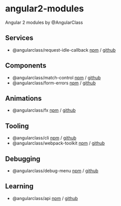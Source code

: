 # angular2-modules
Angular 2 modules by @AngularClass



## Services
* @angularclass/request-idle-callback [npm](https://www.npmjs.com/package/@angularclass/request-idle-callback) / [github](https://github.com/AngularClass/request-idle-callback)

## Components
* @angularclass/match-control [npm](https://www.npmjs.com/package/@angularclass/match-control) / [github](https://github.com/AngularClass/match-control)
* @angularclass/form-errors [npm](https://www.npmjs.com/package/@angularclass/form-errors) / [github](https://github.com/AngularClass/form-errors)


## Animations 
* @angularclass/fx [npm](https://www.npmjs.com/package/@angularclass/fx) / [github](https://github.com/AngularClass/fx)

## Tooling
* @angularclass/cli [npm](https://www.npmjs.com/package/@angularclass/cli) / [github](https://github.com/AngularClass/cli)
* @angularclass/webpack-toolkit [npm](https://www.npmjs.com/package/@angularclass/webpack-toolkit) / [github](https://github.com/AngularClass/webpack-toolkit)

## Debugging
* @angularclass/debug-menu [npm](https://www.npmjs.com/package/@angularclass/debug-menu) / [github](https://github.com/AngularClass/debug-menu)

## Learning
* @angularclass/api [npm](https://www.npmjs.com/package/@angularclass/api) / [github](https://github.com/AngularClass/api)
